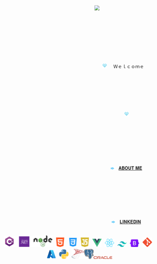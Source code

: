 <svg><img src="[https://raw.githubusercontent.com/piltie/imgs/main/Hatsune.Miku.full.2567555.png](https://raw.githubusercontent.com/piltie/imgs/main/logo.7ec241c3.png)"/></svg>
<br /><br />
<p align=center><svg><img src="https://raw.githubusercontent.com/piltie/imgs/main/heart.gif"/></svg>⠀⠀Ｗｅｌｃｏｍｅ⠀⠀<svg><img src="https://raw.githubusercontent.com/piltie/imgs/main/heart.gif"/></svg>
<br /><br />
<svg><img src="https://raw.githubusercontent.com/piltie/imgs/main/arrow_right.gif"/></svg>⠀<a href="https://piltie.github.io">𝐀𝐁𝐎𝐔𝐓 𝐌𝐄</a>
<br /><br />
<svg><img src="https://raw.githubusercontent.com/piltie/imgs/main/arrow_right.gif"/></svg>⠀<a href="https://www.linkedin.com/in/sarahcarlasouza">𝐋𝐈𝐍𝐊𝐄𝐃𝐈𝐍</a>
<br/><br/><br/>
<img src="https://github.com/piltie/imgs/blob/main/kisspng-c-programming-language-logo-microsoft-visual-stud-atlas-portfolio-5b899192d7c600.1628571115357423548838.png?raw=true" width="35"><img src="https://raw.githubusercontent.com/piltie/imgs/9240e036e988168488c2953c2fa731edb5abd7e2/NET-Framework-Logo.png" width="60"><img src="https://raw.githubusercontent.com/piltie/imgs/main/nodejs.png" width="60">⠀<img src="https://raw.githubusercontent.com/piltie/imgs/9240e036e988168488c2953c2fa731edb5abd7e2/732212.png" width="30">⠀<img src="https://github.com/piltie/imgs/blob/main/4202020css3htmllogosocialsocialmedia-115668_115633.png?raw=true" width="30">⠀<img src="https://github.com/piltie/imgs/blob/main/pngwing.com.png?raw=true" width="26.5">⠀<img src="https://raw.githubusercontent.com/piltie/imgs/9240e036e988168488c2953c2fa731edb5abd7e2/58482acecef1014c0b5e4a1e.png" width="30">⠀<img src="https://raw.githubusercontent.com/piltie/imgs/9240e036e988168488c2953c2fa731edb5abd7e2/React-icon.svg.png" width="30">⠀<img src="https://raw.githubusercontent.com/piltie/imgs/9240e036e988168488c2953c2fa731edb5abd7e2/tailwind-css-logo-5AD4175897-seeklogo.com.png" width="30">⠀<img src="https://raw.githubusercontent.com/piltie/imgs/9240e036e988168488c2953c2fa731edb5abd7e2/Bootstrap_logo.svg.png" width="30">⠀<img src="https://raw.githubusercontent.com/piltie/imgs/9240e036e988168488c2953c2fa731edb5abd7e2/Git-Icon-1788C.png" width="30">⠀<img src="https://raw.githubusercontent.com/piltie/imgs/9240e036e988168488c2953c2fa731edb5abd7e2/azure.svg" width="30">⠀<img src="https://raw.githubusercontent.com/piltie/imgs/9240e036e988168488c2953c2fa731edb5abd7e2/5848152fcef1014c0b5e4967.png" width="30">⠀<img src="https://github.com/piltie/imgs/blob/main/PikPng.com_server-clipart-png_4095243.png?raw=true" width="40"><img src="https://raw.githubusercontent.com/piltie/imgs/main/postgresql.png" width="30"><img src="https://github.com/piltie/imgs/blob/main/Oracle_logo.svg.png?raw=true" width="60">
</p>
